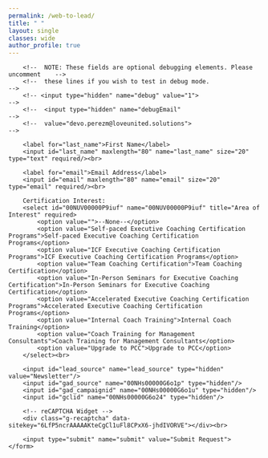 ```yaml
---
permalink: /web-to-lead/
title: " "
layout: single
classes: wide
author_profile: true
---
```


<!--  NOTE: Please add the following <META> element to your page <HEAD>.      -->
<!--  If necessary, please modify the charset parameter to specify the        -->
<!--  character set of your HTML page.                                        -->
<META HTTP-EQUIV="Content-type" CONTENT="text/html; charset=UTF-8">

<!-- reCAPTCHA Script -->
<script src="https://www.google.com/recaptcha/api.js"></script>
<script>
 function timestamp() { var response = document.getElementById("g-recaptcha-response"); if (response == null || response.value.trim() == "") {var elems = JSON.parse(document.getElementsByName("captcha_settings")[0].value);elems["ts"] = JSON.stringify(new Date().getTime());document.getElementsByName("captcha_settings")[0].value = JSON.stringify(elems); } } setInterval(timestamp, 500); 
</script>

<!-- Success message (initially hidden) -->
<div id="successMessage" style="display: none; padding: 40px 20px; text-align: center; animation: fadeIn 0.3s ease-in;">
    <h3 style="margin: 0 0 10px 0; font-size: 24px;">Thank you for subscribing</h3>
    <p style="margin: 10px 0 0 0; color: #666;">We'll be in touch soon with more information about our certification programs.</p>
</div>

<style>
@keyframes fadeIn {
    from { opacity: 0; transform: translateY(-10px); }
    to { opacity: 1; transform: translateY(0); }
}

@keyframes fadeOut {
    from { opacity: 1; transform: translateY(0); }
    to { opacity: 0; transform: translateY(-10px); }
}

.fade-out {
    animation: fadeOut 0.3s ease-out forwards;
}
</style>

<!--  NOTE: Please add the following <FORM> element to your page.             -->
<div id="formContent">
    <form id="webToLeadForm" action="https://test.salesforce.com/servlet/servlet.WebToLead?encoding=UTF-8&orgId=00DRt00000GxBuM" method="POST">
        <input type="hidden" name='captcha_settings' value='{"keyname":"LUS","fallback":"true","orgId":"00DRt00000GxBuM","ts":""}'>
        <input type="hidden" name="oid" value="00DRt00000GxBuM">
        <input type="hidden" name="retURL" id="dynamicRetURL" value="">
        
        <!--  NOTE: These fields are optional debugging elements. Please uncomment    -->
        <!--  these lines if you wish to test in debug mode.                          -->
        <!-- <input type="hidden" name="debug" value="1">                               -->
        <!--  <input type="hidden" name="debugEmail"                                  -->
        <!--  value="devo.perezm@loveunited.solutions">                               -->
        
        <label for="last_name">First Name</label>
        <input id="last_name" maxlength="80" name="last_name" size="20" type="text" required/><br>
        
        <label for="email">Email Address</label>
        <input id="email" maxlength="80" name="email" size="20" type="email" required/><br>
        
        Certification Interest:
        <select id="00NUV00000P9iuf" name="00NUV00000P9iuf" title="Area of Interest" required>
            <option value="">--None--</option>
            <option value="Self-paced Executive Coaching Certification Programs">Self-paced Executive Coaching Certification Programs</option>
            <option value="ICF Executive Coaching Certification Programs">ICF Executive Coaching Certification Programs</option>
            <option value="Team Coaching Certification">Team Coaching Certification</option>
            <option value="In-Person Seminars for Executive Coaching Certification">In-Person Seminars for Executive Coaching Certification</option>
            <option value="Accelerated Executive Coaching Certification Programs">Accelerated Executive Coaching Certification Programs</option>
            <option value="Internal Coach Training">Internal Coach Training</option>
            <option value="Coach Training for Management Consultants">Coach Training for Management Consultants</option>
            <option value="Upgrade to PCC">Upgrade to PCC</option>
        </select><br>
        
        <input id="lead_source" name="lead_source" type="hidden" value="Newsletter"/>
        <input id="gad_source" name="00NHs00000G6o1p" type="hidden"/>
        <input id="gad_campaignid" name="00NHs00000G6o1u" type="hidden"/>
        <input id="gclid" name="00NHs00000G6o24" type="hidden"/>
        
        <!-- reCAPTCHA Widget -->
        <div class="g-recaptcha" data-sitekey="6LfP5ncrAAAAAKteCgCl1uFl8CPxX6-jhdIVORVE"></div><br>
        
        <input type="submit" name="submit" value="Submit Request">
    </form>
</div>

<script>
// Function to set dynamic return URL
function setDynamicReturnURL() {
    try {
        // Get current page URL without any existing parameters
        const currentUrl = window.location.protocol + '//' + window.location.host + window.location.pathname;
        
        // Add success parameter
        const returnUrl = currentUrl + '?success=true';
        
        // Set the return URL in the hidden field
        const retUrlField = document.getElementById('dynamicRetURL');
        if (retUrlField) {
            retUrlField.value = returnUrl;
        }
    } catch (error) {
        console.log('Error setting return URL:', error);
    }
}

// Function to capture URL parameters (Google Ads & UTM)
function captureURLParameters() {
    try {
        const urlParams = new URLSearchParams(window.location.search);
        
        // Google Ads parameters to capture
        const googleAdsParams = {
            'gclid': 'gclid',
            'gad_source': 'gad_source',
            'gad_campaignid': 'gad_campaignid',
            'gbraid': 'gbraid'
        };
        
        // UTM parameters to capture
        const utmParams = {
            'utm_source': 'utm_source',
            'utm_medium': 'utm_medium',
            'utm_campaign': 'utm_campaign',
            'utm_term': 'utm_term',
            'utm_content': 'utm_content'
        };
        
        // Capture Google Ads parameters
        for (const [param, fieldId] of Object.entries(googleAdsParams)) {
            const value = urlParams.get(param);
            const field = document.getElementById(fieldId);
            
            if (field && value) {
                field.value = value;
                console.log('Captured ' + param + ': ' + value);
            }
        }
        
        // Capture UTM parameters
        for (const [param, fieldId] of Object.entries(utmParams)) {
            const value = urlParams.get(param);
            const field = document.getElementById(fieldId);
            
            if (field && value) {
                field.value = value;
                console.log('Captured ' + param + ': ' + value);
            }
        }
    } catch (error) {
        console.log('Error capturing URL parameters:', error);
    }
}

// Function to capture URL parameters (Google Ads & UTM)
function captureURLParameters() {
    try {
        const urlParams = new URLSearchParams(window.location.search);
        
        // Google Ads parameters to capture
        const googleAdsParams = {
            'gclid': 'gclid',
            'gad_source': 'gad_source',
            'gad_campaignid': 'gad_campaignid',
            'gbraid': 'gbraid'
        };
        
        // UTM parameters to capture
        const utmParams = {
            'utm_source': 'utm_source',
            'utm_medium': 'utm_medium',
            'utm_campaign': 'utm_campaign',
            'utm_term': 'utm_term',
            'utm_content': 'utm_content'
        };
        
        // Capture Google Ads parameters
        for (const [param, fieldId] of Object.entries(googleAdsParams)) {
            const value = urlParams.get(param);
            const field = document.getElementById(fieldId);
            
            if (field && value) {
                field.value = value;
                console.log('Captured ' + param + ': ' + value);
            }
        }
        
        // Capture UTM parameters
        for (const [param, fieldId] of Object.entries(utmParams)) {
            const value = urlParams.get(param);
            const field = document.getElementById(fieldId);
            
            if (field && value) {
                field.value = value;
                console.log('Captured ' + param + ': ' + value);
            }
        }
    } catch (error) {
        console.log('Error capturing URL parameters:', error);
    }
}

// Check if success parameter is in URL
function checkForSuccess() {
    try {
        // Check for success parameter in URL
        const urlParams = new URLSearchParams(window.location.search);
        const success = urlParams.get('success');
        
        if (success === 'true') {
            // Add fade-out animation to form
            const formContent = document.getElementById('formContent');
            formContent.classList.add('fade-out');
            
            // Wait for fade-out to complete, then show success message
            setTimeout(function() {
                formContent.style.display = 'none';
                document.getElementById('successMessage').style.display = 'block';
            }, 300);
            
            // Clean up URL (remove success parameter) without page refresh
            if (window.history && window.history.replaceState) {
                const newUrl = window.location.protocol + "//" + window.location.host + window.location.pathname;
                window.history.replaceState({path: newUrl}, '', newUrl);
            }
        }
    } catch (error) {
        console.log('Error checking for success parameter:', error);
    }
}

// Function to reset form and show it again
function resetForm() {
    document.getElementById('successMessage').style.display = 'none';
    document.getElementById('formContent').style.display = 'block';
    
    // Clear form fields
    document.getElementById('webToLeadForm').reset();
    
    // Reset the return URL and capture parameters again
    setDynamicReturnURL();
    captureURLParameters();
}

// Initialize when page loads
window.addEventListener('load', function() {
    setDynamicReturnURL();
    captureURLParameters();
    checkForSuccess();
});

// Set return URL and capture parameters right before form submission
document.addEventListener('DOMContentLoaded', function() {
    const form = document.getElementById('webToLeadForm');
    if (form) {
        form.addEventListener('submit', function() {
            setDynamicReturnURL();
            captureURLParameters();
        });
    }
});

// Backup: Set return URL and capture parameters immediately when script runs
setDynamicReturnURL();
captureURLParameters();

